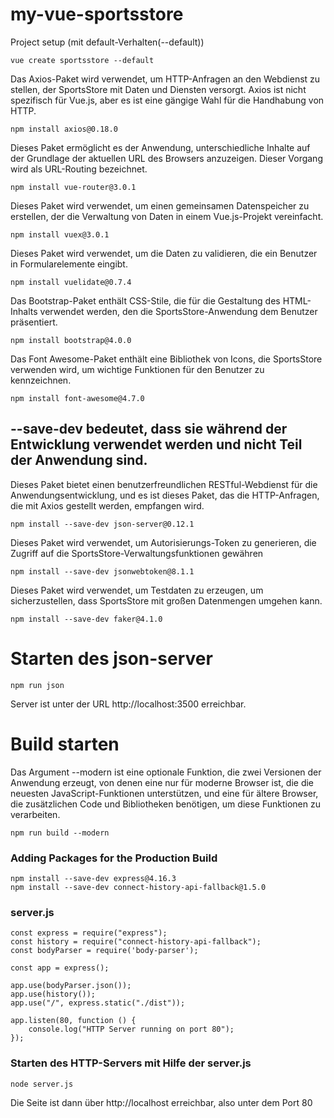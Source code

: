 # my-vue-sportsstore

Project setup (mit default-Verhalten(--default))
```
vue create sportsstore --default
```

Das Axios-Paket wird verwendet, um HTTP-Anfragen an den Webdienst zu stellen, der SportsStore mit Daten und Diensten versorgt. Axios ist nicht spezifisch für Vue.js, aber es ist eine gängige Wahl für die Handhabung von HTTP.
```
npm install axios@0.18.0
```

Dieses Paket ermöglicht es der Anwendung, unterschiedliche Inhalte auf der Grundlage der aktuellen URL des Browsers anzuzeigen. Dieser Vorgang wird als URL-Routing bezeichnet.
```
npm install vue-router@3.0.1
```

Dieses Paket wird verwendet, um einen gemeinsamen Datenspeicher zu erstellen, der die Verwaltung von Daten in einem Vue.js-Projekt vereinfacht.
```
npm install vuex@3.0.1
```

Dieses Paket wird verwendet, um die Daten zu validieren, die ein Benutzer in Formularelemente eingibt.
```
npm install vuelidate@0.7.4
```

Das Bootstrap-Paket enthält CSS-Stile, die für die Gestaltung des HTML-Inhalts verwendet werden, den die SportsStore-Anwendung dem Benutzer präsentiert.
```
npm install bootstrap@4.0.0
```

Das Font Awesome-Paket enthält eine Bibliothek von Icons, die SportsStore verwenden wird, um wichtige Funktionen für den Benutzer zu kennzeichnen.
```
npm install font-awesome@4.7.0
```

## --save-dev bedeutet, dass sie während der Entwicklung verwendet werden und nicht Teil der Anwendung sind.

Dieses Paket bietet einen benutzerfreundlichen RESTful-Webdienst für die Anwendungsentwicklung, und es ist dieses Paket, das die HTTP-Anfragen, die mit Axios gestellt werden, empfangen wird.
```
npm install --save-dev json-server@0.12.1
```

Dieses Paket wird verwendet, um Autorisierungs-Token zu generieren, die Zugriff auf die SportsStore-Verwaltungsfunktionen gewähren
```
npm install --save-dev jsonwebtoken@8.1.1
```

Dieses Paket wird verwendet, um Testdaten zu erzeugen, um sicherzustellen, dass SportsStore mit großen Datenmengen umgehen kann.
```
npm install --save-dev faker@4.1.0
```

# Starten des json-server
```
npm run json
```
Server ist unter der URL http://localhost:3500 erreichbar.

# Build starten
Das Argument --modern ist eine optionale Funktion, die zwei Versionen der Anwendung erzeugt, von denen eine nur für moderne Browser ist, die die neuesten JavaScript-Funktionen unterstützen, und eine für ältere Browser, die zusätzlichen Code und Bibliotheken benötigen, um diese Funktionen zu verarbeiten.
```
npm run build --modern
```

### Adding Packages for the Production Build
```
npm install --save-dev express@4.16.3
npm install --save-dev connect-history-api-fallback@1.5.0
```

### server.js
```
const express = require("express");
const history = require("connect-history-api-fallback");
const bodyParser = require('body-parser');

const app = express();

app.use(bodyParser.json());
app.use(history());
app.use("/", express.static("./dist"));

app.listen(80, function () {
    console.log("HTTP Server running on port 80");
});
```

### Starten des HTTP-Servers mit Hilfe der server.js
```
node server.js
```
Die Seite ist dann über http://localhost erreichbar, also unter dem Port 80
